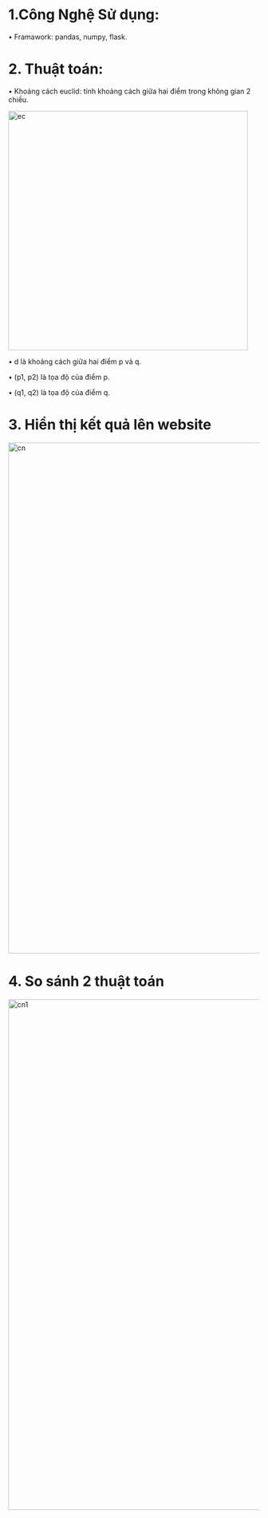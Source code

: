# 1.Công Nghệ Sử dụng:

• Framawork: pandas, numpy, flask.

# 2. Thuật toán:

• Khoảng cách euclid: tính khoảng cách giữa hai điểm trong không gian 2 chiều.

<img width="480" alt="ec" src="https://github.com/user-attachments/assets/b1341974-2adf-48ad-ba05-f84fef3b6b56">

• d là khoảng cách giữa hai điểm p và q.

• (p1, p2) là tọa độ của điểm p.

• (q1, q2) là tọa độ của điểm q.

# 3. Hiển thị kết quả lên website

<img width="1024" alt="cn" src="https://github.com/user-attachments/assets/f99bc07f-d587-45d2-b8ff-019877800b87">

# 4. So sánh 2 thuật toán 

<img width="1024" alt="cn1" src="https://github.com/user-attachments/assets/16a554ec-6b67-4d43-886e-352215c3eedc">
